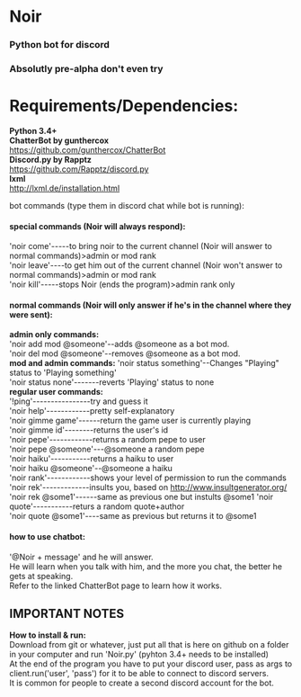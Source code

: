 # Noir
### Python bot for discord

### Absolutly pre-alpha don't even try

# Requirements/Dependencies:  
**Python 3.4+**  
**ChatterBot by gunthercox**  
https://github.com/gunthercox/ChatterBot  
**Discord.py by Rapptz**  
https://github.com/Rapptz/discord.py  
**lxml**  
http://lxml.de/installation.html  

bot commands (type them in discord chat while bot is running):

#### special commands (Noir will always respond):  
'noir come'-----to bring noir to the current channel (Noir will answer to normal commands)>admin or mod rank  
'noir leave'----to get him out of the current channel (Noir won't answer to normal commands)>admin or mod rank  
'noir kill'-----stops Noir (ends the program)>admin rank only

#### normal commands (Noir will only answer if he's in the channel where they were sent):  
**admin only commands:**  
'noir add mod @someone'--adds @someone as a bot mod.  
'noir del mod @someone'--removes @someone as a bot mod.  
**mod and admin commands:** 
'noir status something'--Changes "Playing" status to 'Playing something'  
'noir status none'-------reverts 'Playing' status to none  
**regular user commands:**  
'!ping'----------------try and guess it  
'noir help'------------pretty self-explanatory  
'noir gimme game'------return the game user is currently playing  
'noir gimme id'--------returns the user's id  
'noir pepe'------------returns a random pepe to user  
'noir pepe @someone'---@someone a random pepe  
'noir haiku'-----------returns a haiku to user  
'noir haiku @someone'--@someone a haiku  
'noir rank'------------shows your level of permission to run the commands  
'noir rek'-------------insults you, based on http://www.insultgenerator.org/  
'noir rek @some1'------same as previous one but instults @some1
'noir quote'-----------returs a random quote+author  
'noir quote @some1'----same as previous but returns it to @some1  

#### how to use chatbot:
'@Noir + message' and he will answer.  
He will learn when you talk with him, and the more you chat, the better he gets at speaking.  
Refer to the linked ChatterBot page to learn how it works.

## IMPORTANT NOTES 
**How to install & run:**  
Download from git or whatever, just put all that is here on github on a folder in your computer and run 'Noir.py' (pyhton 3.4+ needs to be installed)  
At the end of the program you have to put your discord user, pass as args to client.run('user', 'pass') for it to be able to connect to discord servers.  
It is common for people to create a second discord account for the bot.